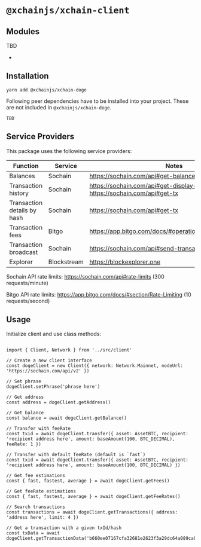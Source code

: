 # `@xchainjs/xchain-client`

## Modules

TBD

-

## Installation

```
yarn add @xchainjs/xchain-doge
```

Following peer dependencies have to be installed into your project. These are not included in `@xchainjs/xchain-doge`.

```
TBD
```

## Service Providers

This package uses the following service providers:

| Function                    | Service     | Notes                                                                            |
| --------------------------- | ----------- | -------------------------------------------------------------------------------- |
| Balances                    | Sochain     | https://sochain.com/api#get-balance                                              |
| Transaction history         | Sochain     | https://sochain.com/api#get-display-data-address, https://sochain.com/api#get-tx |
| Transaction details by hash | Sochain     | https://sochain.com/api#get-tx                                                   |
| Transaction fees            | Bitgo       | https://app.bitgo.com/docs/#operation/v2.tx.getfeeestimate                       |
| Transaction broadcast       | Sochain     | https://sochain.com/api#send-transaction                                         |
| Explorer                    | Blockstream | https://blockexplorer.one                                                        |

Sochain API rate limits: https://sochain.com/api#rate-limits (300 requests/minute)

Bitgo API rate limits: https://app.bitgo.com/docs/#section/Rate-Limiting (10 requests/second)

## Usage

Initialize client and use class methods:

```

import { Client, Network } from '../src/client'

// Create a new client interface
const dogeClient = new Client({ network: Network.Mainnet, nodeUrl: 'https://sochain.com/api/v2' })

// Set phrase
dogeClient.setPhrase('phrase here')

// Get address
const address = dogeClient.getAddress()

// Get balance
const balance = await dogeClient.getBalance()

// Transfer with feeRate
const txid = await dogeClient.transfer({ asset: AssetBTC, recipient: 'recipient address here', amount: baseAmount(100, BTC_DECIMAL), feeRate: 1 })

// Transfer with default feeRate (default is `fast`)
const txid = await dogeClient.transfer({ asset: AssetBTC, recipient: 'recipient address here', amount: baseAmount(100, BTC_DECIMAL) })

// Get fee estimations
const { fast, fastest, average } = await dogeClient.getFees()

// Get feeRate estimations
const { fast, fastest, average } = await dogeClient.getFeeRates()

// Search transactions
const transactions = await dogeClient.getTransactions({ address: 'address here', limit: 4 })

// Get a transaction with a given txId/hash
const txData = await dogeClient.getTransactionData('b660ee07167cfa32681e2623f3a29dc64a089cabd9a3a07dd17f9028ac956eb8')

```

```

```
